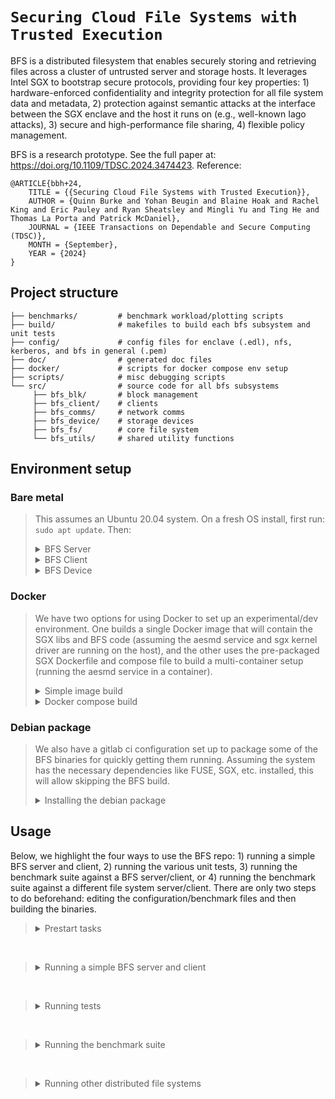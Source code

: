 # `Securing Cloud File Systems with Trusted Execution`

BFS is a distributed filesystem that enables securely storing and retrieving files across a cluster of untrusted server and storage hosts. It leverages Intel SGX to bootstrap secure protocols, providing four key properties: 1) hardware-enforced confidentiality and integrity protection for all file system data and metadata, 2) protection against semantic attacks at the interface between the SGX enclave and the host it runs on (e.g., well-known Iago attacks), 3) secure and high-performance file sharing, 4) flexible policy management.

BFS is a research prototype. See the full paper at: https://doi.org/10.1109/TDSC.2024.3474423.
Reference:
```
@ARTICLE{bbh+24,
    TITLE = {{Securing Cloud File Systems with Trusted Execution}},
    AUTHOR = {Quinn Burke and Yohan Beugin and Blaine Hoak and Rachel King and Eric Pauley and Ryan Sheatsley and Mingli Yu and Ting He and Thomas La Porta and Patrick McDaniel},
    JOURNAL = {IEEE Transactions on Dependable and Secure Computing (TDSC)},
    MONTH = {September},
    YEAR = {2024}
}
```

## Project structure

```
├── benchmarks/         # benchmark workload/plotting scripts
├── build/              # makefiles to build each bfs subsystem and unit tests
├── config/             # config files for enclave (.edl), nfs, kerberos, and bfs in general (.pem)
├── doc/                # generated doc files
├── docker/             # scripts for docker compose env setup
├── scripts/            # misc debugging scripts
└── src/                # source code for all bfs subsystems
     ├── bfs_blk/       # block management
     ├── bfs_client/    # clients
     ├── bfs_comms/     # network comms
     ├── bfs_device/    # storage devices
     ├── bfs_fs/        # core file system
     └── bfs_utils/     # shared utility functions
```

## Environment setup

### Bare metal

> This assumes an Ubuntu 20.04 system. On a fresh OS install, first run: `sudo apt update`. Then:
>
> <details><summary>BFS Server</summary>
>
> - SGX kernel driver:
>   - Install kernel headers: `sudo apt-get install linux-headers-$(uname -r)`.
>   - Clone the out-of-tree kernel driver (isgx) repo: <https://github.com/intel/linux-sgx-driver>.
>   - Build the kernel module: `cd linux-sgx-driver ; make`.
>   - Install the driver: ```sudo mkdir -p "/lib/modules/"`uname -r`"/kernel/drivers/intel/sgx" && sudo cp isgx.ko "/lib/modules/"`uname -r`"/kernel/drivers/intel/sgx" && sudo sh -c "cat /etc/modules | grep -Fxq isgx || echo isgx >> /etc/modules" && sudo /sbin/depmod && sudo /sbin/modprobe isgx```.
>   - Note: Don't need to build driver or PSW to run things in simulation mode. Just need the the main linux-sgx repo code and to build the SDK libs/binaries. The driver and PSW (i.e., urts lib and arch enclaves) will be simulated.
>
> - SGX PSW and SDK:
>   - Install dependencies: `sudo apt-get install build-essential ocaml ocamlbuild automake autoconf libtool wget python-is-python3 libssl-dev git cmake perl libssl-dev libcurl4-openssl-dev protobuf-compiler libprotobuf-dev debhelper cmake reprepro unzip libgcrypt-dev gdb valgrind libboost-all-dev protobuf-c-compiler libprotobuf-c-dev`.
>   - Clone the repo: `git clone https://github.com/intel/linux-sgx.git`.
>   - Do pre-build tasks: `cd linux-sgx && make preparation` (may have to call `./download_prebuilt.sh` if make does not execute it).
>   - Copy over the mitigation tools (Intel binutils): `sudo cp external/toolset/{current_distr}/{as,ld,objdump} /usr/local/bin`.
>   - Build the sdk: `make sdk DEBUG=1`.
>   - Build the sdk installer: `make sdk_install_pkg DEBUG=1`.
>   - Install sdk to a specified path: `cd linux/installer/bin ; ./sgx_linux_x64_sdk_${version}.bin`.
>   - Set up sdk environment variables: `source <SDK_PATH>/environment` (and add it to shell rc file). Note that this needs to be done before building platform software; see <https://github.com/intel/linux-sgx/issues/466>. Then build/run the sample code in simulation mode to test it (for hardware mode need to install the psw first).
>   - Build the psw: `make psw DEBUG=1` (builds psw libraries/architectural enclaves).
>   - Build the psw installer: `make deb_psw_pkg DEBUG=1`.
>   - Build a local repository for the psw: `make deb_local_repo` (installed to linux/installer/deb/sgx_debian_local_repo). To add the local repository to the system repository configuration, append the following line to /etc/apt/sources.list: `deb [trusted=yes arch=amd64] file:/<PATH_TO_LOCAL_REPO> focal main`. Then run an update: `sudo apt update`.
>   - Install the psw using the local package repository: `sudo apt install libsgx-launch libsgx-urts libsgx-epid libsgx-quote-ex libsgx-dcap-ql`.
>   - Start/stop aesmd service: `service aesmd start`
>
> </details>
> <details><summary>BFS Client</summary>
>
> - Install fuse library and dev packages: `sudo apt install fuse3 libfuse3-3 libfuse3-dev jq autotools-dev autoconf bison flex gdb valgrind screen`.
>
> </details>
> <details><summary>BFS Device</summary>
>
> - No dependencies

### Docker

> We have two options for using Docker to set up an experimental/dev environment. One builds a single Docker image that will contain the SGX libs and BFS code (assuming the aesmd service and sgx kernel driver are running on the host), and the other uses the pre-packaged SGX Dockerfile and compose file to build a multi-container setup (running the aesmd service in a container).
>
> <details><summary>Simple image build</summary>
> To build a container image containing the bfs {server, client, device} binaries from the given Dockerfile:
>
> - From the root of the project repo: `docker build --platform linux/amd64 -t bfs-base .` (Note: building the docker image takes ~24 mins, and running the container to build the new binaries takes ~48s)
>
> To create a new container from the image, need to enable access to the driver device file and the aesmd socket as follows:
>
> - `docker run --device=/dev/isgx -v /var/run/aesmd:/var/run/aesmd -it bfs-base`
>
> - Note: Docker builder defaults to using sh so we invoke bash to handle certain string expansion features to make building sdk easier (see discussion at <https://github.com/moby/moby/issues/7281>).
>
> - Note: When running the client in a container it requires access to the FUSE device file, so we need to run the container as privileged for now (see discussion at <https://github.com/moby/moby/issues/16233>).
> - Note: [TODO] Currently trying to run the SGX-mode binaries even in simulation mode does not seem to work on ARM (MAc M1/M2 chips), so we can just debug with the debug/non-sgx binaries (e.g., `bfs_server`)
>
> </details>
>
> <details><summary>Docker compose build</summary>
> [TBD]
> </details>

### Debian package

> We also have a gitlab ci configuration set up to package some of the BFS binaries for quickly getting them running. Assuming the system has the necessary dependencies like FUSE, SGX, etc. installed, this will allow skipping the BFS build.
>
> <details><summary>Installing the debian package</summary>
>
> - Download the deb package from the gitlab ci pipeline artifacts, then run: `sudo dpkg -i bfs-dist.deb` (Note: the binaries will be installed into `/opt/bfs`, and the server depends on loading the system config which expects to have an environment variable `BFS_HOME` defined)
> - To uninstall: `sudo dpkg -r bfs-dist`
>
> </details>

## Usage

Below, we highlight the four ways to use the BFS repo: 1) running a simple BFS server and client, 2) running the various unit tests, 3) running the benchmark suite against a BFS server/client, or 4) running the benchmark suite against a different file system server/client. There are only two steps to do beforehand: editing the configuration/benchmark files and then building the binaries.

>  <details><summary>Prestart tasks</summary>
>
> First edit the configuration files on servers and clients:
>
>   1. First make sure the environment variable `BFS_HOME` is set on both the server and client. All programs are executed from, and all benchmark data is output to, a path under it.
>   2. Then set configuration parameters as desired in `enclave_config.xml` and `bfs_system_config.cfg` on the server and client. Note that the default values in `enclave_config.xml` should generally be fine to use, while a few things in `bfs_system_config.cfg` should probably be changed (`bfs_server_ip`, `bfs_server_port`, the `path`/`size` for each device, and if using remote devices the associatied `ip`/`port`).
>   3. If running the provided benchmarks, next configure the benchmark settings in `run_bench.sh` on the client. Note that the default settings should generally be fine to use, but `cip` should be changed appropriately to the client's ip addr. Note that for some of the macrobenchmarks (e.g., lighttpd/weighttp), the client's FUSE mount may be accessed by a user other than the user who mounted the file system. It therefore requires enabling `user_allow_other` in `/etc/fuse.conf` (see https://man7.org/linux/man-pages/man8/mount.fuse3.8.html) and mounting with `-o allow_other`.
>
> Then build BFS:  
>
>   4. To build all subsystems: `make all SGX_MODE={HW,SIM} BUILD_LVL={0,1,2}`
>   5. If running benchmarks, filebench requires to disable ASLR: `echo 0 | sudo tee /proc/sys/kernel/randomize_va_space`
>
> </details>

<br>

> <details><summary>Running a simple BFS server and client</summary>
>
> First start the server (Note: kill any server processes still running):
>
> 1. Non-SGX/debug mode: `./bfs_server`
> 2. SGX mode: `./bfs_server_ne`
>
> Then start the client (Note: unmount any previously mounted BFS instances):
>
> 3. Run: `bfs_client -f -s -o allow_other <test mount point>`
>
> Some example workloads:
>
> - `ls <test mount point>`
> - `printf 'f%.0s' {1..1000} >> <test mount point>/test.txt`
> - `filebench -f $BFS_HOME/benchmarks/micro/micro_test2.f` (Note: make sure to edit the workload parameters appropriately, particularly `dir, filesize, and iosize`, and ensure they reflect the correct file system block size 4096/4062)
>
> </details>

<br>

> <details><summary>Running tests</summary>
>
> We have a variety of unit tests that can be used to debug different BFS subsystems:
>
> - Block layer: `./bfs_blk_utest [TODO]`
> - Client layer: `./bfs_client_test [TODO]`
> - Comms layer: `./bfs_comm_utest -v -a "127.0.0.1" -p 9992` (remove addr field for server)
> - File system layer: `./bfs_core_test -c`
> - Storage device layer: `./bfs_dev_utest [TODO]`
> - Utility functions: `./bfs_util_utest -v -<test flag> and ./bfs_util_utest_ne -v -<test flag>`
>
> </details>

<br>

> <details><summary>Running the benchmark suite</summary>
>
> Make sure environment is clean, then simply run: `./run_bench.sh &>bench.log`. This will run all of the benchmarks specified in the bench script, save all benchmark results to the data output directories (`benchmarks/micro/output` and `benchmarks/macro/output`), and save all benchmark output messages to a log file.
> </details>

<br>

> <details><summary>Running other distributed file systems</summary>
>
> In our evaluation, we compare the performance of BFS against some widely-used distributed file systems. We use the same benchmark suite that was run against a BFS server/client. Below, we provide details on the environment setup for these systems used in our evaluation (see `benchmarks/README.md` for more specific details on the server/client export/mount options):
>
> - NFS:
>   - Disable the nfs-ganesha server/systemd service: `sudo systemctl stop nfs-ganesha`
>   - Start the normal nfs kernel server: `sudo systemctl start nfs-kernel-server`
>   - Export a directory by editing `/etc/exports`, allowing the appropriate authentication types (`sec=sys` or `sec=krb5p`), then running `exportfs -a` to do the export. Note: a copy of this config file is stored here in `config/exports`)
>   - Mount the directory on the client: `sudo mount -t nfs4 -o sync,noac,lookupcache=none,rsize=<any>,wsize=<any>,sec={sys,krb5p} <server ip>:<nfs export> <mount point>`
>   - Check that export was OK: `sudo showmount -e`
> - NFS-Ganesha:
>   - Disable the normal nfs kernel server/systemd service: `sudo systemctl stop nfs-kernel-server`
>   - Start the nfs-ganesha server: `sudo systemctl start nfs-ganesha`
>   - Export a directory by editing `/etc/ganesha/ganesha.conf`, allowing the appropriate authentication types (`Sectype=sys,krb5p;` at least), then the nfs-ganesha server should automatically read and update the exports. Note: a copy of this config file is stored here in `config/ganesha.conf`)
>   - Mount the directory on the client: `sudo mount -t nfs4 -o sync,noac,lookupcache=none,rsize=<any>,wsize=<any>,sec={sys,krb5p} <server ip>:<nfs-ganesha export> <mount point>`
>   - Check that export was OK: `sudo showmount -e`
> - NFS+Graphene-SGX port: [TODO]
>   - [TODO]
> - Ceph: [TODO]
>   - [TODO]
>
> </details>

<br>